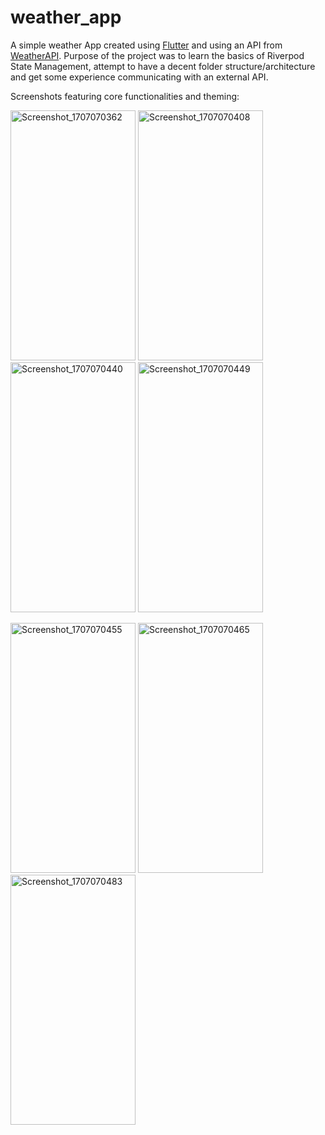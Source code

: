 # weather_app

A simple weather App created using [Flutter](https://flutter.dev/) and using an API from [WeatherAPI](https://www.weatherapi.com/).
Purpose of the project was to learn the basics of Riverpod State Management, attempt to have a decent folder structure/architecture and get some experience communicating with an external API.

Screenshots featuring core functionalities and theming:

<p>
<img src="https://private-user-images.githubusercontent.com/144138353/302124538-e0dfdfcc-d32a-450d-8f93-d92493387b9e.png?jwt=eyJhbGciOiJIUzI1NiIsInR5cCI6IkpXVCJ9.eyJpc3MiOiJnaXRodWIuY29tIiwiYXVkIjoicmF3LmdpdGh1YnVzZXJjb250ZW50LmNvbSIsImtleSI6ImtleTUiLCJleHAiOjE3MDcwNzEzMDgsIm5iZiI6MTcwNzA3MTAwOCwicGF0aCI6Ii8xNDQxMzgzNTMvMzAyMTI0NTM4LWUwZGZkZmNjLWQzMmEtNDUwZC04ZjkzLWQ5MjQ5MzM4N2I5ZS5wbmc_WC1BbXotQWxnb3JpdGhtPUFXUzQtSE1BQy1TSEEyNTYmWC1BbXotQ3JlZGVudGlhbD1BS0lBVkNPRFlMU0E1M1BRSzRaQSUyRjIwMjQwMjA0JTJGdXMtZWFzdC0xJTJGczMlMkZhd3M0X3JlcXVlc3QmWC1BbXotRGF0ZT0yMDI0MDIwNFQxODIzMjhaJlgtQW16LUV4cGlyZXM9MzAwJlgtQW16LVNpZ25hdHVyZT03MWFmNjE3ODJhODBkY2Y0ZWIyMThiMWRmY2QyYTlkOGIyMWViNjE3OGY0ZGNmNGM3OTVkYzkxZGFjMmU1MTU0JlgtQW16LVNpZ25lZEhlYWRlcnM9aG9zdCZhY3Rvcl9pZD0wJmtleV9pZD0wJnJlcG9faWQ9MCJ9.MCvo__ieDBF1CYbN2-XFom1ILSCwGbQzacvKfLQdRO4" alt="Screenshot_1707070362" width="200" height="400">
<img src="https://private-user-images.githubusercontent.com/144138353/302125104-39f7d449-9dbd-4e1a-b7c1-4ea2a67e3a3e.png?jwt=eyJhbGciOiJIUzI1NiIsInR5cCI6IkpXVCJ9.eyJpc3MiOiJnaXRodWIuY29tIiwiYXVkIjoicmF3LmdpdGh1YnVzZXJjb250ZW50LmNvbSIsImtleSI6ImtleTUiLCJleHAiOjE3MDcwNzE1MTksIm5iZiI6MTcwNzA3MTIxOSwicGF0aCI6Ii8xNDQxMzgzNTMvMzAyMTI1MTA0LTM5ZjdkNDQ5LTlkYmQtNGUxYS1iN2MxLTRlYTJhNjdlM2EzZS5wbmc_WC1BbXotQWxnb3JpdGhtPUFXUzQtSE1BQy1TSEEyNTYmWC1BbXotQ3JlZGVudGlhbD1BS0lBVkNPRFlMU0E1M1BRSzRaQSUyRjIwMjQwMjA0JTJGdXMtZWFzdC0xJTJGczMlMkZhd3M0X3JlcXVlc3QmWC1BbXotRGF0ZT0yMDI0MDIwNFQxODI2NTlaJlgtQW16LUV4cGlyZXM9MzAwJlgtQW16LVNpZ25hdHVyZT05MWYyNTBhODVmZjljNThmYjMxZTM5OTQ5NDBkNWM2OWVjYTA4OGVlYzg2ZDI4YTZkNWMxYmRiY2M2MmMzYjgyJlgtQW16LVNpZ25lZEhlYWRlcnM9aG9zdCZhY3Rvcl9pZD0wJmtleV9pZD0wJnJlcG9faWQ9MCJ9.aPe3r3cjV0_V1TKU-EcquO4Bj8MB7FgBQ1wA79ByjAs" alt="Screenshot_1707070408" width="200" height="400">
<img src="https://private-user-images.githubusercontent.com/144138353/302125166-32ae3d06-3308-4c82-a877-a92372667cb7.png?jwt=eyJhbGciOiJIUzI1NiIsInR5cCI6IkpXVCJ9.eyJpc3MiOiJnaXRodWIuY29tIiwiYXVkIjoicmF3LmdpdGh1YnVzZXJjb250ZW50LmNvbSIsImtleSI6ImtleTUiLCJleHAiOjE3MDcwNzE1NTcsIm5iZiI6MTcwNzA3MTI1NywicGF0aCI6Ii8xNDQxMzgzNTMvMzAyMTI1MTY2LTMyYWUzZDA2LTMzMDgtNGM4Mi1hODc3LWE5MjM3MjY2N2NiNy5wbmc_WC1BbXotQWxnb3JpdGhtPUFXUzQtSE1BQy1TSEEyNTYmWC1BbXotQ3JlZGVudGlhbD1BS0lBVkNPRFlMU0E1M1BRSzRaQSUyRjIwMjQwMjA0JTJGdXMtZWFzdC0xJTJGczMlMkZhd3M0X3JlcXVlc3QmWC1BbXotRGF0ZT0yMDI0MDIwNFQxODI3MzdaJlgtQW16LUV4cGlyZXM9MzAwJlgtQW16LVNpZ25hdHVyZT03MGY3MmI0M2NiMjNlNDVhYzliMmI5YzNjZDE1ZjcxNTFmNzA1MTllMGU5ODQxYTYxOTIwYzJlMWMzZWU2NWQ3JlgtQW16LVNpZ25lZEhlYWRlcnM9aG9zdCZhY3Rvcl9pZD0wJmtleV9pZD0wJnJlcG9faWQ9MCJ9.IS77teSVxyOzUm56FC14r4QMuCuS8v0pRWvUeUsNgZ8" alt="Screenshot_1707070440" width="200" height="400">
<img src="https://private-user-images.githubusercontent.com/144138353/302125168-f0506aab-fc05-4483-9f20-27de366c87cd.png?jwt=eyJhbGciOiJIUzI1NiIsInR5cCI6IkpXVCJ9.eyJpc3MiOiJnaXRodWIuY29tIiwiYXVkIjoicmF3LmdpdGh1YnVzZXJjb250ZW50LmNvbSIsImtleSI6ImtleTUiLCJleHAiOjE3MDcwNzE1NzYsIm5iZiI6MTcwNzA3MTI3NiwicGF0aCI6Ii8xNDQxMzgzNTMvMzAyMTI1MTY4LWYwNTA2YWFiLWZjMDUtNDQ4My05ZjIwLTI3ZGUzNjZjODdjZC5wbmc_WC1BbXotQWxnb3JpdGhtPUFXUzQtSE1BQy1TSEEyNTYmWC1BbXotQ3JlZGVudGlhbD1BS0lBVkNPRFlMU0E1M1BRSzRaQSUyRjIwMjQwMjA0JTJGdXMtZWFzdC0xJTJGczMlMkZhd3M0X3JlcXVlc3QmWC1BbXotRGF0ZT0yMDI0MDIwNFQxODI3NTZaJlgtQW16LUV4cGlyZXM9MzAwJlgtQW16LVNpZ25hdHVyZT01YzIzMGM5ZTE1YzJmODRiY2UwYjEzMWNkNzAxMzFjNTRjMTU0MDZjZjdmODliNTg2N2VjNjY0ODYyM2E3YTkwJlgtQW16LVNpZ25lZEhlYWRlcnM9aG9zdCZhY3Rvcl9pZD0wJmtleV9pZD0wJnJlcG9faWQ9MCJ9.W6LWWx9lOChGkoSnZvNf2jxDjeKaho_N4KPai09lMXU" alt="Screenshot_1707070449" width="200" height="400">
</p>
<p>
<img src="https://private-user-images.githubusercontent.com/144138353/302125762-d215cd1b-5b48-4578-8fff-02972b2d1111.png?jwt=eyJhbGciOiJIUzI1NiIsInR5cCI6IkpXVCJ9.eyJpc3MiOiJnaXRodWIuY29tIiwiYXVkIjoicmF3LmdpdGh1YnVzZXJjb250ZW50LmNvbSIsImtleSI6ImtleTUiLCJleHAiOjE3MDcwNzIxMDUsIm5iZiI6MTcwNzA3MTgwNSwicGF0aCI6Ii8xNDQxMzgzNTMvMzAyMTI1NzYyLWQyMTVjZDFiLTViNDgtNDU3OC04ZmZmLTAyOTcyYjJkMTExMS5wbmc_WC1BbXotQWxnb3JpdGhtPUFXUzQtSE1BQy1TSEEyNTYmWC1BbXotQ3JlZGVudGlhbD1BS0lBVkNPRFlMU0E1M1BRSzRaQSUyRjIwMjQwMjA0JTJGdXMtZWFzdC0xJTJGczMlMkZhd3M0X3JlcXVlc3QmWC1BbXotRGF0ZT0yMDI0MDIwNFQxODM2NDVaJlgtQW16LUV4cGlyZXM9MzAwJlgtQW16LVNpZ25hdHVyZT1hZjQ5NmE3Njg1MjUxNDMyOGYzNzBmZjA0MDFmZGQwMDg2NWNhMDE4ZjRmZWQ2YzUzMDA2Zjc5ODRmZjA4ZTVmJlgtQW16LVNpZ25lZEhlYWRlcnM9aG9zdCZhY3Rvcl9pZD0wJmtleV9pZD0wJnJlcG9faWQ9MCJ9.jJLLSlLuF-gKaEWgXMlyMNe0I6K-LhXqPVGq2QThhrE" alt="Screenshot_1707070455" width="200" height="400">
<img src="https://private-user-images.githubusercontent.com/144138353/302125179-a5fa6ed8-e339-47c8-a45b-fb173ae8e384.png?jwt=eyJhbGciOiJIUzI1NiIsInR5cCI6IkpXVCJ9.eyJpc3MiOiJnaXRodWIuY29tIiwiYXVkIjoicmF3LmdpdGh1YnVzZXJjb250ZW50LmNvbSIsImtleSI6ImtleTUiLCJleHAiOjE3MDcwNzE2NDIsIm5iZiI6MTcwNzA3MTM0MiwicGF0aCI6Ii8xNDQxMzgzNTMvMzAyMTI1MTc5LWE1ZmE2ZWQ4LWUzMzktNDdjOC1hNDViLWZiMTczYWU4ZTM4NC5wbmc_WC1BbXotQWxnb3JpdGhtPUFXUzQtSE1BQy1TSEEyNTYmWC1BbXotQ3JlZGVudGlhbD1BS0lBVkNPRFlMU0E1M1BRSzRaQSUyRjIwMjQwMjA0JTJGdXMtZWFzdC0xJTJGczMlMkZhd3M0X3JlcXVlc3QmWC1BbXotRGF0ZT0yMDI0MDIwNFQxODI5MDJaJlgtQW16LUV4cGlyZXM9MzAwJlgtQW16LVNpZ25hdHVyZT1hN2M0MmM3MzMxMDY3MDQyNjJmMDYxMjJlNzk3MThjYTc2NmY2Y2Y1YzRkNzM4ZTc4OGVmYjNjYWMwM2Q5NDc0JlgtQW16LVNpZ25lZEhlYWRlcnM9aG9zdCZhY3Rvcl9pZD0wJmtleV9pZD0wJnJlcG9faWQ9MCJ9.S2Tn8_t1HOD2OLCwQ4NOMkpHoT7KTM4SWEEByItOP9M" alt="Screenshot_1707070465" width="200" height="400">
<img src="https://private-user-images.githubusercontent.com/144138353/302125180-7c1fd815-1d3b-4422-bf7b-cdb747333fd4.png?jwt=eyJhbGciOiJIUzI1NiIsInR5cCI6IkpXVCJ9.eyJpc3MiOiJnaXRodWIuY29tIiwiYXVkIjoicmF3LmdpdGh1YnVzZXJjb250ZW50LmNvbSIsImtleSI6ImtleTUiLCJleHAiOjE3MDcwNzE2NjMsIm5iZiI6MTcwNzA3MTM2MywicGF0aCI6Ii8xNDQxMzgzNTMvMzAyMTI1MTgwLTdjMWZkODE1LTFkM2ItNDQyMi1iZjdiLWNkYjc0NzMzM2ZkNC5wbmc_WC1BbXotQWxnb3JpdGhtPUFXUzQtSE1BQy1TSEEyNTYmWC1BbXotQ3JlZGVudGlhbD1BS0lBVkNPRFlMU0E1M1BRSzRaQSUyRjIwMjQwMjA0JTJGdXMtZWFzdC0xJTJGczMlMkZhd3M0X3JlcXVlc3QmWC1BbXotRGF0ZT0yMDI0MDIwNFQxODI5MjNaJlgtQW16LUV4cGlyZXM9MzAwJlgtQW16LVNpZ25hdHVyZT1kNjBhNDY4NmEzODU0NTRkZmQ1N2Q5MDYwNGQwOGI3YmRjODg4MjA4OWI5ZDE0MWNkY2QwMDQxYjIyNTdjZDJkJlgtQW16LVNpZ25lZEhlYWRlcnM9aG9zdCZhY3Rvcl9pZD0wJmtleV9pZD0wJnJlcG9faWQ9MCJ9.ulNG_830HpRe2fpMQfy2xs9stBWwzNk44NXs0wuhVzI" alt="Screenshot_1707070483" width="200" height="400">
</p>

